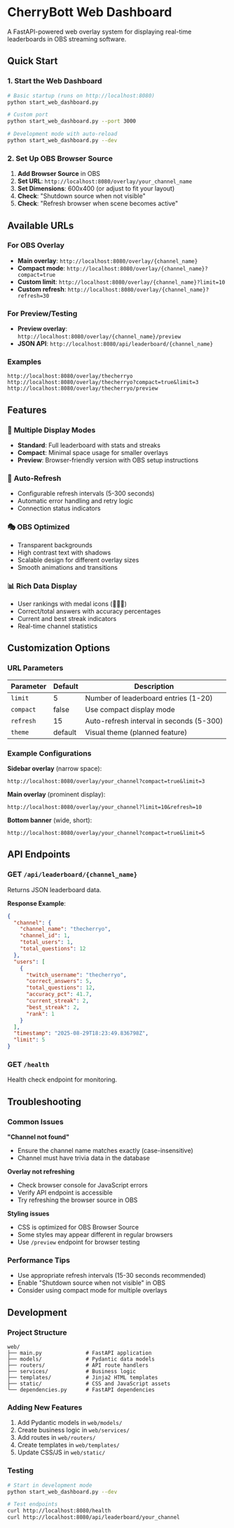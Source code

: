 # CherryBott Web Dashboard

A FastAPI-powered web overlay system for displaying real-time leaderboards in OBS streaming software.

## Quick Start

### 1. Start the Web Dashboard

```bash
# Basic startup (runs on http://localhost:8080)
python start_web_dashboard.py

# Custom port
python start_web_dashboard.py --port 3000

# Development mode with auto-reload
python start_web_dashboard.py --dev
```

### 2. Set Up OBS Browser Source

1. **Add Browser Source** in OBS
2. **Set URL**: `http://localhost:8080/overlay/your_channel_name`
3. **Set Dimensions**: 600x400 (or adjust to fit your layout)
4. **Check**: "Shutdown source when not visible"
5. **Check**: "Refresh browser when scene becomes active"

## Available URLs

### For OBS Overlay
- **Main overlay**: `http://localhost:8080/overlay/{channel_name}`
- **Compact mode**: `http://localhost:8080/overlay/{channel_name}?compact=true`
- **Custom limit**: `http://localhost:8080/overlay/{channel_name}?limit=10`
- **Custom refresh**: `http://localhost:8080/overlay/{channel_name}?refresh=30`

### For Preview/Testing
- **Preview overlay**: `http://localhost:8080/overlay/{channel_name}/preview`
- **JSON API**: `http://localhost:8080/api/leaderboard/{channel_name}`

### Examples
```
http://localhost:8080/overlay/thecherryo
http://localhost:8080/overlay/thecherryo?compact=true&limit=3
http://localhost:8080/overlay/thecherryo/preview
```

## Features

### 🎨 **Multiple Display Modes**
- **Standard**: Full leaderboard with stats and streaks
- **Compact**: Minimal space usage for smaller overlays
- **Preview**: Browser-friendly version with OBS setup instructions

### 🔄 **Auto-Refresh**
- Configurable refresh intervals (5-300 seconds)
- Automatic error handling and retry logic
- Connection status indicators

### 🎭 **OBS Optimized**
- Transparent backgrounds
- High contrast text with shadows
- Scalable design for different overlay sizes
- Smooth animations and transitions

### 📊 **Rich Data Display**
- User rankings with medal icons (🥇🥈🥉)
- Correct/total answers with accuracy percentages
- Current and best streak indicators
- Real-time channel statistics

## Customization Options

### URL Parameters
| Parameter | Default | Description |
|-----------|---------|-------------|
| `limit` | 5 | Number of leaderboard entries (1-20) |
| `compact` | false | Use compact display mode |
| `refresh` | 15 | Auto-refresh interval in seconds (5-300) |
| `theme` | default | Visual theme (planned feature) |

### Example Configurations

**Sidebar overlay** (narrow space):
```
http://localhost:8080/overlay/your_channel?compact=true&limit=3
```

**Main overlay** (prominent display):
```
http://localhost:8080/overlay/your_channel?limit=10&refresh=10
```

**Bottom banner** (wide, short):
```
http://localhost:8080/overlay/your_channel?compact=true&limit=5
```

## API Endpoints

### GET `/api/leaderboard/{channel_name}`
Returns JSON leaderboard data.

**Response Example**:
```json
{
  "channel": {
    "channel_name": "thecherryo",
    "channel_id": 1,
    "total_users": 1,
    "total_questions": 12
  },
  "users": [
    {
      "twitch_username": "thecherryo",
      "correct_answers": 5,
      "total_questions": 12,
      "accuracy_pct": 41.7,
      "current_streak": 2,
      "best_streak": 2,
      "rank": 1
    }
  ],
  "timestamp": "2025-08-29T18:23:49.836798Z",
  "limit": 5
}
```

### GET `/health`
Health check endpoint for monitoring.

## Troubleshooting

### Common Issues

**"Channel not found"**
- Ensure the channel name matches exactly (case-insensitive)
- Channel must have trivia data in the database

**Overlay not refreshing**
- Check browser console for JavaScript errors
- Verify API endpoint is accessible
- Try refreshing the browser source in OBS

**Styling issues**
- CSS is optimized for OBS Browser Source
- Some styles may appear different in regular browsers
- Use `/preview` endpoint for browser testing

### Performance Tips

- Use appropriate refresh intervals (15-30 seconds recommended)
- Enable "Shutdown source when not visible" in OBS
- Consider using compact mode for multiple overlays

## Development

### Project Structure
```
web/
├── main.py              # FastAPI application
├── models/              # Pydantic data models
├── routers/             # API route handlers
├── services/            # Business logic
├── templates/           # Jinja2 HTML templates
├── static/              # CSS and JavaScript assets
└── dependencies.py      # FastAPI dependencies
```

### Adding New Features
1. Add Pydantic models in `web/models/`
2. Create business logic in `web/services/`
3. Add routes in `web/routers/`
4. Create templates in `web/templates/`
5. Update CSS/JS in `web/static/`

### Testing
```bash
# Start in development mode
python start_web_dashboard.py --dev

# Test endpoints
curl http://localhost:8080/health
curl http://localhost:8080/api/leaderboard/your_channel
```